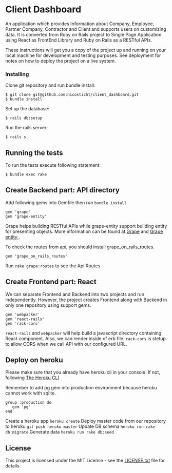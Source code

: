 # Client Dashboard
An application which provides Information about Company, Employee, Partner Company, Contractor and Client and supports users on customizing data. It is converted from Ruby on Rails project to Single Page Application using React as FrontEnd Library and Ruby on Rails as a RESTful APIs.

These instructions will get you a copy of the project up and running on your local machine for development and testing purposes. See deployment for notes on how to deploy the project on a live system.

### Installing
Clone git repository and run bundle install:
```
$ git clone git@github.com:nicosticht/client_dashboard.git
$ bundle install
```

Set up the database:

```
$ rails db:setup
```

Run the rails server:

```
$ rails s
```

## Running the tests

To run the tests execute following statement:

```
$ bundle exec rake
```


## Create Backend part: API directory

Add following gems into Gemfile then run `bundle install`
```
gem 'grape'
gem 'grape-entity'
```
Grape helps building RESTful APIs while grape-entity support building entity for presenting objects. More information can be found at [Grape](https://github.com/ruby-grape/grape) and [Grape entity ](https://github.com/ruby-grape/grape-entity).

To check the routes from api, you should install grape_on_rails_routes.
```
gem 'grape_on_rails_routes'
```
Run `rake grape:routes` to see the Api Routes


## Create Frontend part: React
We can separate Frontend and Backend into two projects and run independently. However, the project creates Frontend along with Backend in only one repository using support gems.

```
gem 'webpacker'
gem 'react-rails'
gem 'rack-cors'
```
`react-rails` and `webpacker` will help build a javascript directory containing React component. Also, we can render inside of erb file.
`rack-cors` is stetup to allow CORS when we call API with our configured URL.

## Deploy on heroku
Please make sure that you already have heroku cli in your console. If not, following [The Heroku CLI](https://devcenter.heroku.com/articles/heroku-cli)

Remember to add pg gem into production environment because heroku cannot work with sqlite.
```
group :production do
   gem 'pg'
end
```

Create a heroku app
`heroku create`
Deploy master code from our repository to heroku
`git push heroku master`
Update DB schema
`heroku run rake db:migrate`
Generate data
`heroku run rake db:seed`

## License

This project is licensed under the MIT License - see the [LICENSE.txt](LICENSE.txt) file for details


